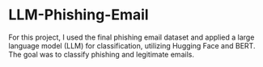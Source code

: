# LLM-Phishing-Email
For this project, I used the final phishing email dataset and applied a large language model (LLM) for classification, utilizing Hugging Face and BERT. The goal was to classify phishing and legitimate emails.
